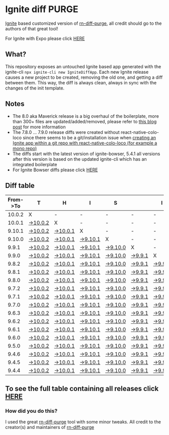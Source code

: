 # Ignite diff PURGE

[Ignite](https://github.com/infinitered/ignite) based customized version of [rn-diff-purge](https://github.com/react-native-community/rn-diff-purge/), all credit should go to the authors of that great tool!

For Ignite with Expo please click [HERE](https://github.com/nirre7/ignite-expo-diff-purge)

## What?

This repository exposes an untouched Ignite based app generated with the ignite-cli
`npx ignite-cli new IgniteDiffApp`. Each new Ignite release causes a new project to be created, removing the old one, and getting a diff between them. This way, the diff is always clean, always in sync with the changes of the init template.

## Notes
- The 8.0 aka Maverick release is a big overhaul of the boilerplate, more than 300+ files are updated/added/removed, please refer to [this blog post](https://shift.infinite.red/announcing-ignite-8-0-maverick-fbbdafbb738e) for more information
- The 7.8.0 ... 7.9.0 release diffs were created without react-native-colo-loco since there seems to be a git/installation issue when [creating an Ignite app within a git repo with react-native-colo-loco (for example a mono repo)](https://github.com/infinitered/ignite/issues/1845)
- The diffs start with the latest version of ignite-bowser, 5.4.1 all versions after this version is based on the updated ignite-cli which has an integrated boilerplate
- For Ignite Bowser diffs please click [HERE](https://github.com/nirre7/ignite-bowser-diff-purge)

## Diff table

| From->To | T                                                                                              | H                                                                                              | I                                                                                              | S                                                                                             |                                                                                             | I                                                                                           | S                                                                                           |                                                                                             | C                                                                                           | O                                                                                           | O                                                                                           | L                                                                                           |                                                                                             |                                                                                             |                                                                                             |                                                                                             |                                                                                             |                                                                                             |                                                                                             |     |
| -------- | ---------------------------------------------------------------------------------------------- | ---------------------------------------------------------------------------------------------- | ---------------------------------------------------------------------------------------------- | --------------------------------------------------------------------------------------------- | ------------------------------------------------------------------------------------------- | ------------------------------------------------------------------------------------------- | ------------------------------------------------------------------------------------------- | ------------------------------------------------------------------------------------------- | ------------------------------------------------------------------------------------------- | ------------------------------------------------------------------------------------------- | ------------------------------------------------------------------------------------------- | ------------------------------------------------------------------------------------------- | ------------------------------------------------------------------------------------------- | ------------------------------------------------------------------------------------------- | ------------------------------------------------------------------------------------------- | ------------------------------------------------------------------------------------------- | ------------------------------------------------------------------------------------------- | ------------------------------------------------------------------------------------------- | ------------------------------------------------------------------------------------------- | --- |
| 10.0.2   | X                                                                                              | -                                                                                              | -                                                                                              | -                                                                                             | -                                                                                           | -                                                                                           | -                                                                                           | -                                                                                           | -                                                                                           | -                                                                                           | -                                                                                           | -                                                                                           | -                                                                                           | -                                                                                           | -                                                                                           | -                                                                                           | -                                                                                           | -                                                                                           | -                                                                                           | -   |
| 10.0.1   | [->10.0.2](https://github.com/nirre7/ignite-diff-purge/compare/release/10.0.1..release/10.0.2) | X                                                                                              | -                                                                                              | -                                                                                             | -                                                                                           | -                                                                                           | -                                                                                           | -                                                                                           | -                                                                                           | -                                                                                           | -                                                                                           | -                                                                                           | -                                                                                           | -                                                                                           | -                                                                                           | -                                                                                           | -                                                                                           | -                                                                                           | -                                                                                           | -   |
| 9.10.1   | [->10.0.2](https://github.com/nirre7/ignite-diff-purge/compare/release/9.10.1..release/10.0.2) | [->10.0.1](https://github.com/nirre7/ignite-diff-purge/compare/release/9.10.1..release/10.0.1) | X                                                                                              | -                                                                                             | -                                                                                           | -                                                                                           | -                                                                                           | -                                                                                           | -                                                                                           | -                                                                                           | -                                                                                           | -                                                                                           | -                                                                                           | -                                                                                           | -                                                                                           | -                                                                                           | -                                                                                           | -                                                                                           | -                                                                                           | -   |
| 9.10.0   | [->10.0.2](https://github.com/nirre7/ignite-diff-purge/compare/release/9.10.0..release/10.0.2) | [->10.0.1](https://github.com/nirre7/ignite-diff-purge/compare/release/9.10.0..release/10.0.1) | [->9.10.1](https://github.com/nirre7/ignite-diff-purge/compare/release/9.10.0..release/9.10.1) | X                                                                                             | -                                                                                           | -                                                                                           | -                                                                                           | -                                                                                           | -                                                                                           | -                                                                                           | -                                                                                           | -                                                                                           | -                                                                                           | -                                                                                           | -                                                                                           | -                                                                                           | -                                                                                           | -                                                                                           | -                                                                                           | -   |
| 9.9.1    | [->10.0.2](https://github.com/nirre7/ignite-diff-purge/compare/release/9.9.1..release/10.0.2)  | [->10.0.1](https://github.com/nirre7/ignite-diff-purge/compare/release/9.9.1..release/10.0.1)  | [->9.10.1](https://github.com/nirre7/ignite-diff-purge/compare/release/9.9.1..release/9.10.1)  | [->9.10.0](https://github.com/nirre7/ignite-diff-purge/compare/release/9.9.1..release/9.10.0) | X                                                                                           | -                                                                                           | -                                                                                           | -                                                                                           | -                                                                                           | -                                                                                           | -                                                                                           | -                                                                                           | -                                                                                           | -                                                                                           | -                                                                                           | -                                                                                           | -                                                                                           | -                                                                                           | -                                                                                           | -   |
| 9.9.0    | [->10.0.2](https://github.com/nirre7/ignite-diff-purge/compare/release/9.9.0..release/10.0.2)  | [->10.0.1](https://github.com/nirre7/ignite-diff-purge/compare/release/9.9.0..release/10.0.1)  | [->9.10.1](https://github.com/nirre7/ignite-diff-purge/compare/release/9.9.0..release/9.10.1)  | [->9.10.0](https://github.com/nirre7/ignite-diff-purge/compare/release/9.9.0..release/9.10.0) | [->9.9.1](https://github.com/nirre7/ignite-diff-purge/compare/release/9.9.0..release/9.9.1) | X                                                                                           | -                                                                                           | -                                                                                           | -                                                                                           | -                                                                                           | -                                                                                           | -                                                                                           | -                                                                                           | -                                                                                           | -                                                                                           | -                                                                                           | -                                                                                           | -                                                                                           | -                                                                                           | -   |
| 9.8.2    | [->10.0.2](https://github.com/nirre7/ignite-diff-purge/compare/release/9.8.2..release/10.0.2)  | [->10.0.1](https://github.com/nirre7/ignite-diff-purge/compare/release/9.8.2..release/10.0.1)  | [->9.10.1](https://github.com/nirre7/ignite-diff-purge/compare/release/9.8.2..release/9.10.1)  | [->9.10.0](https://github.com/nirre7/ignite-diff-purge/compare/release/9.8.2..release/9.10.0) | [->9.9.1](https://github.com/nirre7/ignite-diff-purge/compare/release/9.8.2..release/9.9.1) | [->9.9.0](https://github.com/nirre7/ignite-diff-purge/compare/release/9.8.2..release/9.9.0) | X                                                                                           | -                                                                                           | -                                                                                           | -                                                                                           | -                                                                                           | -                                                                                           | -                                                                                           | -                                                                                           | -                                                                                           | -                                                                                           | -                                                                                           | -                                                                                           | -                                                                                           | -   |
| 9.8.1    | [->10.0.2](https://github.com/nirre7/ignite-diff-purge/compare/release/9.8.1..release/10.0.2)  | [->10.0.1](https://github.com/nirre7/ignite-diff-purge/compare/release/9.8.1..release/10.0.1)  | [->9.10.1](https://github.com/nirre7/ignite-diff-purge/compare/release/9.8.1..release/9.10.1)  | [->9.10.0](https://github.com/nirre7/ignite-diff-purge/compare/release/9.8.1..release/9.10.0) | [->9.9.1](https://github.com/nirre7/ignite-diff-purge/compare/release/9.8.1..release/9.9.1) | [->9.9.0](https://github.com/nirre7/ignite-diff-purge/compare/release/9.8.1..release/9.9.0) | [->9.8.2](https://github.com/nirre7/ignite-diff-purge/compare/release/9.8.1..release/9.8.2) | X                                                                                           | -                                                                                           | -                                                                                           | -                                                                                           | -                                                                                           | -                                                                                           | -                                                                                           | -                                                                                           | -                                                                                           | -                                                                                           | -                                                                                           | -                                                                                           | -   |
| 9.8.0    | [->10.0.2](https://github.com/nirre7/ignite-diff-purge/compare/release/9.8.0..release/10.0.2)  | [->10.0.1](https://github.com/nirre7/ignite-diff-purge/compare/release/9.8.0..release/10.0.1)  | [->9.10.1](https://github.com/nirre7/ignite-diff-purge/compare/release/9.8.0..release/9.10.1)  | [->9.10.0](https://github.com/nirre7/ignite-diff-purge/compare/release/9.8.0..release/9.10.0) | [->9.9.1](https://github.com/nirre7/ignite-diff-purge/compare/release/9.8.0..release/9.9.1) | [->9.9.0](https://github.com/nirre7/ignite-diff-purge/compare/release/9.8.0..release/9.9.0) | [->9.8.2](https://github.com/nirre7/ignite-diff-purge/compare/release/9.8.0..release/9.8.2) | [->9.8.1](https://github.com/nirre7/ignite-diff-purge/compare/release/9.8.0..release/9.8.1) | X                                                                                           | -                                                                                           | -                                                                                           | -                                                                                           | -                                                                                           | -                                                                                           | -                                                                                           | -                                                                                           | -                                                                                           | -                                                                                           | -                                                                                           | -   |
| 9.7.2    | [->10.0.2](https://github.com/nirre7/ignite-diff-purge/compare/release/9.7.2..release/10.0.2)  | [->10.0.1](https://github.com/nirre7/ignite-diff-purge/compare/release/9.7.2..release/10.0.1)  | [->9.10.1](https://github.com/nirre7/ignite-diff-purge/compare/release/9.7.2..release/9.10.1)  | [->9.10.0](https://github.com/nirre7/ignite-diff-purge/compare/release/9.7.2..release/9.10.0) | [->9.9.1](https://github.com/nirre7/ignite-diff-purge/compare/release/9.7.2..release/9.9.1) | [->9.9.0](https://github.com/nirre7/ignite-diff-purge/compare/release/9.7.2..release/9.9.0) | [->9.8.2](https://github.com/nirre7/ignite-diff-purge/compare/release/9.7.2..release/9.8.2) | [->9.8.1](https://github.com/nirre7/ignite-diff-purge/compare/release/9.7.2..release/9.8.1) | [->9.8.0](https://github.com/nirre7/ignite-diff-purge/compare/release/9.7.2..release/9.8.0) | X                                                                                           | -                                                                                           | -                                                                                           | -                                                                                           | -                                                                                           | -                                                                                           | -                                                                                           | -                                                                                           | -                                                                                           | -                                                                                           | -   |
| 9.7.1    | [->10.0.2](https://github.com/nirre7/ignite-diff-purge/compare/release/9.7.1..release/10.0.2)  | [->10.0.1](https://github.com/nirre7/ignite-diff-purge/compare/release/9.7.1..release/10.0.1)  | [->9.10.1](https://github.com/nirre7/ignite-diff-purge/compare/release/9.7.1..release/9.10.1)  | [->9.10.0](https://github.com/nirre7/ignite-diff-purge/compare/release/9.7.1..release/9.10.0) | [->9.9.1](https://github.com/nirre7/ignite-diff-purge/compare/release/9.7.1..release/9.9.1) | [->9.9.0](https://github.com/nirre7/ignite-diff-purge/compare/release/9.7.1..release/9.9.0) | [->9.8.2](https://github.com/nirre7/ignite-diff-purge/compare/release/9.7.1..release/9.8.2) | [->9.8.1](https://github.com/nirre7/ignite-diff-purge/compare/release/9.7.1..release/9.8.1) | [->9.8.0](https://github.com/nirre7/ignite-diff-purge/compare/release/9.7.1..release/9.8.0) | [->9.7.2](https://github.com/nirre7/ignite-diff-purge/compare/release/9.7.1..release/9.7.2) | X                                                                                           | -                                                                                           | -                                                                                           | -                                                                                           | -                                                                                           | -                                                                                           | -                                                                                           | -                                                                                           | -                                                                                           | -   |
| 9.7.0    | [->10.0.2](https://github.com/nirre7/ignite-diff-purge/compare/release/9.7.0..release/10.0.2)  | [->10.0.1](https://github.com/nirre7/ignite-diff-purge/compare/release/9.7.0..release/10.0.1)  | [->9.10.1](https://github.com/nirre7/ignite-diff-purge/compare/release/9.7.0..release/9.10.1)  | [->9.10.0](https://github.com/nirre7/ignite-diff-purge/compare/release/9.7.0..release/9.10.0) | [->9.9.1](https://github.com/nirre7/ignite-diff-purge/compare/release/9.7.0..release/9.9.1) | [->9.9.0](https://github.com/nirre7/ignite-diff-purge/compare/release/9.7.0..release/9.9.0) | [->9.8.2](https://github.com/nirre7/ignite-diff-purge/compare/release/9.7.0..release/9.8.2) | [->9.8.1](https://github.com/nirre7/ignite-diff-purge/compare/release/9.7.0..release/9.8.1) | [->9.8.0](https://github.com/nirre7/ignite-diff-purge/compare/release/9.7.0..release/9.8.0) | [->9.7.2](https://github.com/nirre7/ignite-diff-purge/compare/release/9.7.0..release/9.7.2) | [->9.7.1](https://github.com/nirre7/ignite-diff-purge/compare/release/9.7.0..release/9.7.1) | X                                                                                           | -                                                                                           | -                                                                                           | -                                                                                           | -                                                                                           | -                                                                                           | -                                                                                           | -                                                                                           | -   |
| 9.6.3    | [->10.0.2](https://github.com/nirre7/ignite-diff-purge/compare/release/9.6.3..release/10.0.2)  | [->10.0.1](https://github.com/nirre7/ignite-diff-purge/compare/release/9.6.3..release/10.0.1)  | [->9.10.1](https://github.com/nirre7/ignite-diff-purge/compare/release/9.6.3..release/9.10.1)  | [->9.10.0](https://github.com/nirre7/ignite-diff-purge/compare/release/9.6.3..release/9.10.0) | [->9.9.1](https://github.com/nirre7/ignite-diff-purge/compare/release/9.6.3..release/9.9.1) | [->9.9.0](https://github.com/nirre7/ignite-diff-purge/compare/release/9.6.3..release/9.9.0) | [->9.8.2](https://github.com/nirre7/ignite-diff-purge/compare/release/9.6.3..release/9.8.2) | [->9.8.1](https://github.com/nirre7/ignite-diff-purge/compare/release/9.6.3..release/9.8.1) | [->9.8.0](https://github.com/nirre7/ignite-diff-purge/compare/release/9.6.3..release/9.8.0) | [->9.7.2](https://github.com/nirre7/ignite-diff-purge/compare/release/9.6.3..release/9.7.2) | [->9.7.1](https://github.com/nirre7/ignite-diff-purge/compare/release/9.6.3..release/9.7.1) | [->9.7.0](https://github.com/nirre7/ignite-diff-purge/compare/release/9.6.3..release/9.7.0) | X                                                                                           | -                                                                                           | -                                                                                           | -                                                                                           | -                                                                                           | -                                                                                           | -                                                                                           | -   |
| 9.6.2    | [->10.0.2](https://github.com/nirre7/ignite-diff-purge/compare/release/9.6.2..release/10.0.2)  | [->10.0.1](https://github.com/nirre7/ignite-diff-purge/compare/release/9.6.2..release/10.0.1)  | [->9.10.1](https://github.com/nirre7/ignite-diff-purge/compare/release/9.6.2..release/9.10.1)  | [->9.10.0](https://github.com/nirre7/ignite-diff-purge/compare/release/9.6.2..release/9.10.0) | [->9.9.1](https://github.com/nirre7/ignite-diff-purge/compare/release/9.6.2..release/9.9.1) | [->9.9.0](https://github.com/nirre7/ignite-diff-purge/compare/release/9.6.2..release/9.9.0) | [->9.8.2](https://github.com/nirre7/ignite-diff-purge/compare/release/9.6.2..release/9.8.2) | [->9.8.1](https://github.com/nirre7/ignite-diff-purge/compare/release/9.6.2..release/9.8.1) | [->9.8.0](https://github.com/nirre7/ignite-diff-purge/compare/release/9.6.2..release/9.8.0) | [->9.7.2](https://github.com/nirre7/ignite-diff-purge/compare/release/9.6.2..release/9.7.2) | [->9.7.1](https://github.com/nirre7/ignite-diff-purge/compare/release/9.6.2..release/9.7.1) | [->9.7.0](https://github.com/nirre7/ignite-diff-purge/compare/release/9.6.2..release/9.7.0) | [->9.6.3](https://github.com/nirre7/ignite-diff-purge/compare/release/9.6.2..release/9.6.3) | X                                                                                           | -                                                                                           | -                                                                                           | -                                                                                           | -                                                                                           | -                                                                                           | -   |
| 9.6.1    | [->10.0.2](https://github.com/nirre7/ignite-diff-purge/compare/release/9.6.1..release/10.0.2)  | [->10.0.1](https://github.com/nirre7/ignite-diff-purge/compare/release/9.6.1..release/10.0.1)  | [->9.10.1](https://github.com/nirre7/ignite-diff-purge/compare/release/9.6.1..release/9.10.1)  | [->9.10.0](https://github.com/nirre7/ignite-diff-purge/compare/release/9.6.1..release/9.10.0) | [->9.9.1](https://github.com/nirre7/ignite-diff-purge/compare/release/9.6.1..release/9.9.1) | [->9.9.0](https://github.com/nirre7/ignite-diff-purge/compare/release/9.6.1..release/9.9.0) | [->9.8.2](https://github.com/nirre7/ignite-diff-purge/compare/release/9.6.1..release/9.8.2) | [->9.8.1](https://github.com/nirre7/ignite-diff-purge/compare/release/9.6.1..release/9.8.1) | [->9.8.0](https://github.com/nirre7/ignite-diff-purge/compare/release/9.6.1..release/9.8.0) | [->9.7.2](https://github.com/nirre7/ignite-diff-purge/compare/release/9.6.1..release/9.7.2) | [->9.7.1](https://github.com/nirre7/ignite-diff-purge/compare/release/9.6.1..release/9.7.1) | [->9.7.0](https://github.com/nirre7/ignite-diff-purge/compare/release/9.6.1..release/9.7.0) | [->9.6.3](https://github.com/nirre7/ignite-diff-purge/compare/release/9.6.1..release/9.6.3) | [->9.6.2](https://github.com/nirre7/ignite-diff-purge/compare/release/9.6.1..release/9.6.2) | X                                                                                           | -                                                                                           | -                                                                                           | -                                                                                           | -                                                                                           | -   |
| 9.6.0    | [->10.0.2](https://github.com/nirre7/ignite-diff-purge/compare/release/9.6.0..release/10.0.2)  | [->10.0.1](https://github.com/nirre7/ignite-diff-purge/compare/release/9.6.0..release/10.0.1)  | [->9.10.1](https://github.com/nirre7/ignite-diff-purge/compare/release/9.6.0..release/9.10.1)  | [->9.10.0](https://github.com/nirre7/ignite-diff-purge/compare/release/9.6.0..release/9.10.0) | [->9.9.1](https://github.com/nirre7/ignite-diff-purge/compare/release/9.6.0..release/9.9.1) | [->9.9.0](https://github.com/nirre7/ignite-diff-purge/compare/release/9.6.0..release/9.9.0) | [->9.8.2](https://github.com/nirre7/ignite-diff-purge/compare/release/9.6.0..release/9.8.2) | [->9.8.1](https://github.com/nirre7/ignite-diff-purge/compare/release/9.6.0..release/9.8.1) | [->9.8.0](https://github.com/nirre7/ignite-diff-purge/compare/release/9.6.0..release/9.8.0) | [->9.7.2](https://github.com/nirre7/ignite-diff-purge/compare/release/9.6.0..release/9.7.2) | [->9.7.1](https://github.com/nirre7/ignite-diff-purge/compare/release/9.6.0..release/9.7.1) | [->9.7.0](https://github.com/nirre7/ignite-diff-purge/compare/release/9.6.0..release/9.7.0) | [->9.6.3](https://github.com/nirre7/ignite-diff-purge/compare/release/9.6.0..release/9.6.3) | [->9.6.2](https://github.com/nirre7/ignite-diff-purge/compare/release/9.6.0..release/9.6.2) | [->9.6.1](https://github.com/nirre7/ignite-diff-purge/compare/release/9.6.0..release/9.6.1) | X                                                                                           | -                                                                                           | -                                                                                           | -                                                                                           | -   |
| 9.5.0    | [->10.0.2](https://github.com/nirre7/ignite-diff-purge/compare/release/9.5.0..release/10.0.2)  | [->10.0.1](https://github.com/nirre7/ignite-diff-purge/compare/release/9.5.0..release/10.0.1)  | [->9.10.1](https://github.com/nirre7/ignite-diff-purge/compare/release/9.5.0..release/9.10.1)  | [->9.10.0](https://github.com/nirre7/ignite-diff-purge/compare/release/9.5.0..release/9.10.0) | [->9.9.1](https://github.com/nirre7/ignite-diff-purge/compare/release/9.5.0..release/9.9.1) | [->9.9.0](https://github.com/nirre7/ignite-diff-purge/compare/release/9.5.0..release/9.9.0) | [->9.8.2](https://github.com/nirre7/ignite-diff-purge/compare/release/9.5.0..release/9.8.2) | [->9.8.1](https://github.com/nirre7/ignite-diff-purge/compare/release/9.5.0..release/9.8.1) | [->9.8.0](https://github.com/nirre7/ignite-diff-purge/compare/release/9.5.0..release/9.8.0) | [->9.7.2](https://github.com/nirre7/ignite-diff-purge/compare/release/9.5.0..release/9.7.2) | [->9.7.1](https://github.com/nirre7/ignite-diff-purge/compare/release/9.5.0..release/9.7.1) | [->9.7.0](https://github.com/nirre7/ignite-diff-purge/compare/release/9.5.0..release/9.7.0) | [->9.6.3](https://github.com/nirre7/ignite-diff-purge/compare/release/9.5.0..release/9.6.3) | [->9.6.2](https://github.com/nirre7/ignite-diff-purge/compare/release/9.5.0..release/9.6.2) | [->9.6.1](https://github.com/nirre7/ignite-diff-purge/compare/release/9.5.0..release/9.6.1) | [->9.6.0](https://github.com/nirre7/ignite-diff-purge/compare/release/9.5.0..release/9.6.0) | X                                                                                           | -                                                                                           | -                                                                                           | -   |
| 9.4.6    | [->10.0.2](https://github.com/nirre7/ignite-diff-purge/compare/release/9.4.6..release/10.0.2)  | [->10.0.1](https://github.com/nirre7/ignite-diff-purge/compare/release/9.4.6..release/10.0.1)  | [->9.10.1](https://github.com/nirre7/ignite-diff-purge/compare/release/9.4.6..release/9.10.1)  | [->9.10.0](https://github.com/nirre7/ignite-diff-purge/compare/release/9.4.6..release/9.10.0) | [->9.9.1](https://github.com/nirre7/ignite-diff-purge/compare/release/9.4.6..release/9.9.1) | [->9.9.0](https://github.com/nirre7/ignite-diff-purge/compare/release/9.4.6..release/9.9.0) | [->9.8.2](https://github.com/nirre7/ignite-diff-purge/compare/release/9.4.6..release/9.8.2) | [->9.8.1](https://github.com/nirre7/ignite-diff-purge/compare/release/9.4.6..release/9.8.1) | [->9.8.0](https://github.com/nirre7/ignite-diff-purge/compare/release/9.4.6..release/9.8.0) | [->9.7.2](https://github.com/nirre7/ignite-diff-purge/compare/release/9.4.6..release/9.7.2) | [->9.7.1](https://github.com/nirre7/ignite-diff-purge/compare/release/9.4.6..release/9.7.1) | [->9.7.0](https://github.com/nirre7/ignite-diff-purge/compare/release/9.4.6..release/9.7.0) | [->9.6.3](https://github.com/nirre7/ignite-diff-purge/compare/release/9.4.6..release/9.6.3) | [->9.6.2](https://github.com/nirre7/ignite-diff-purge/compare/release/9.4.6..release/9.6.2) | [->9.6.1](https://github.com/nirre7/ignite-diff-purge/compare/release/9.4.6..release/9.6.1) | [->9.6.0](https://github.com/nirre7/ignite-diff-purge/compare/release/9.4.6..release/9.6.0) | [->9.5.0](https://github.com/nirre7/ignite-diff-purge/compare/release/9.4.6..release/9.5.0) | X                                                                                           | -                                                                                           | -   |
| 9.4.5    | [->10.0.2](https://github.com/nirre7/ignite-diff-purge/compare/release/9.4.5..release/10.0.2)  | [->10.0.1](https://github.com/nirre7/ignite-diff-purge/compare/release/9.4.5..release/10.0.1)  | [->9.10.1](https://github.com/nirre7/ignite-diff-purge/compare/release/9.4.5..release/9.10.1)  | [->9.10.0](https://github.com/nirre7/ignite-diff-purge/compare/release/9.4.5..release/9.10.0) | [->9.9.1](https://github.com/nirre7/ignite-diff-purge/compare/release/9.4.5..release/9.9.1) | [->9.9.0](https://github.com/nirre7/ignite-diff-purge/compare/release/9.4.5..release/9.9.0) | [->9.8.2](https://github.com/nirre7/ignite-diff-purge/compare/release/9.4.5..release/9.8.2) | [->9.8.1](https://github.com/nirre7/ignite-diff-purge/compare/release/9.4.5..release/9.8.1) | [->9.8.0](https://github.com/nirre7/ignite-diff-purge/compare/release/9.4.5..release/9.8.0) | [->9.7.2](https://github.com/nirre7/ignite-diff-purge/compare/release/9.4.5..release/9.7.2) | [->9.7.1](https://github.com/nirre7/ignite-diff-purge/compare/release/9.4.5..release/9.7.1) | [->9.7.0](https://github.com/nirre7/ignite-diff-purge/compare/release/9.4.5..release/9.7.0) | [->9.6.3](https://github.com/nirre7/ignite-diff-purge/compare/release/9.4.5..release/9.6.3) | [->9.6.2](https://github.com/nirre7/ignite-diff-purge/compare/release/9.4.5..release/9.6.2) | [->9.6.1](https://github.com/nirre7/ignite-diff-purge/compare/release/9.4.5..release/9.6.1) | [->9.6.0](https://github.com/nirre7/ignite-diff-purge/compare/release/9.4.5..release/9.6.0) | [->9.5.0](https://github.com/nirre7/ignite-diff-purge/compare/release/9.4.5..release/9.5.0) | [->9.4.6](https://github.com/nirre7/ignite-diff-purge/compare/release/9.4.5..release/9.4.6) | X                                                                                           | -   |
| 9.4.4    | [->10.0.2](https://github.com/nirre7/ignite-diff-purge/compare/release/9.4.4..release/10.0.2)  | [->10.0.1](https://github.com/nirre7/ignite-diff-purge/compare/release/9.4.4..release/10.0.1)  | [->9.10.1](https://github.com/nirre7/ignite-diff-purge/compare/release/9.4.4..release/9.10.1)  | [->9.10.0](https://github.com/nirre7/ignite-diff-purge/compare/release/9.4.4..release/9.10.0) | [->9.9.1](https://github.com/nirre7/ignite-diff-purge/compare/release/9.4.4..release/9.9.1) | [->9.9.0](https://github.com/nirre7/ignite-diff-purge/compare/release/9.4.4..release/9.9.0) | [->9.8.2](https://github.com/nirre7/ignite-diff-purge/compare/release/9.4.4..release/9.8.2) | [->9.8.1](https://github.com/nirre7/ignite-diff-purge/compare/release/9.4.4..release/9.8.1) | [->9.8.0](https://github.com/nirre7/ignite-diff-purge/compare/release/9.4.4..release/9.8.0) | [->9.7.2](https://github.com/nirre7/ignite-diff-purge/compare/release/9.4.4..release/9.7.2) | [->9.7.1](https://github.com/nirre7/ignite-diff-purge/compare/release/9.4.4..release/9.7.1) | [->9.7.0](https://github.com/nirre7/ignite-diff-purge/compare/release/9.4.4..release/9.7.0) | [->9.6.3](https://github.com/nirre7/ignite-diff-purge/compare/release/9.4.4..release/9.6.3) | [->9.6.2](https://github.com/nirre7/ignite-diff-purge/compare/release/9.4.4..release/9.6.2) | [->9.6.1](https://github.com/nirre7/ignite-diff-purge/compare/release/9.4.4..release/9.6.1) | [->9.6.0](https://github.com/nirre7/ignite-diff-purge/compare/release/9.4.4..release/9.6.0) | [->9.5.0](https://github.com/nirre7/ignite-diff-purge/compare/release/9.4.4..release/9.5.0) | [->9.4.6](https://github.com/nirre7/ignite-diff-purge/compare/release/9.4.4..release/9.4.6) | [->9.4.5](https://github.com/nirre7/ignite-diff-purge/compare/release/9.4.4..release/9.4.5) | X   |

## To see the full table containing all releases click [HERE](https://nirre7.github.io/ignite-diff-purge/)

### How did you do this?

I used the great [rn-diff-purge](https://github.com/react-native-community/rn-diff-purge/) tool with some minor tweaks.
All credit to the creator(s) and maintainers of [rn-diff-purge](https://github.com/react-native-community/rn-diff-purge/)

